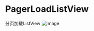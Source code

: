 # PagerLoadListView
分页加载ListView
![image](https://github.com/liuyak/PagerLoadListView/raw/master/Screenshots.jpg)
